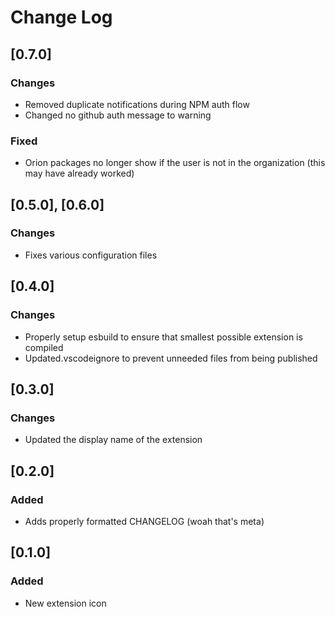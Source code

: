 # Change Log

## [0.7.0]
### Changes
- Removed duplicate notifications during NPM auth flow
- Changed no github auth message to warning

### Fixed
- Orion packages no longer show if the user is not in the organization (this may have already worked)

## [0.5.0], [0.6.0]
### Changes
- Fixes various configuration files

## [0.4.0]
### Changes
- Properly setup esbuild to ensure that smallest possible extension is compiled
- Updated.vscodeignore to prevent unneeded files from being published

## [0.3.0]
### Changes
- Updated the display name of the extension

## [0.2.0]

### Added
- Adds properly formatted CHANGELOG (woah that's meta)

## [0.1.0]

### Added
- New extension icon